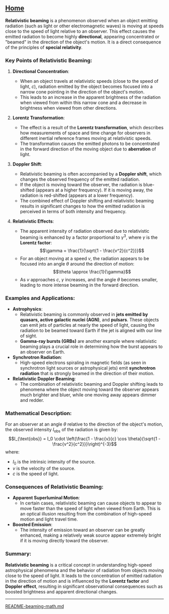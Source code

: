 [Home](https://t2m.io/VwvDcuw)
---

**Relativistic beaming** is a phenomenon observed when an object emitting radiation (such as light or other electromagnetic waves) is moving at speeds close to the speed of light relative to an observer. This effect causes the emitted radiation to become highly **directional**, appearing concentrated or "beamed" in the direction of the object's motion. It is a direct consequence of the principles of **special relativity**.

### Key Points of Relativistic Beaming:
1. **Directional Concentration**:
   - When an object travels at relativistic speeds (close to the speed of light, $c$), radiation emitted by the object becomes focused into a narrow cone pointing in the direction of the object's motion.
   - This leads to an increase in the apparent brightness of the radiation when viewed from within this narrow cone and a decrease in brightness when viewed from other directions.

2. **Lorentz Transformation**:
   - The effect is a result of the **Lorentz transformation**, which describes how measurements of space and time change for observers in different inertial reference frames moving at relativistic speeds.
   - The transformation causes the emitted photons to be concentrated in the forward direction of the moving object due to **aberration** of light.

3. **Doppler Shift**:
   - Relativistic beaming is often accompanied by a **Doppler shift**, which changes the observed frequency of the emitted radiation.
   - If the object is moving toward the observer, the radiation is blue-shifted (appears at a higher frequency). If it is moving away, the radiation is red-shifted (appears at a lower frequency).
   - The combined effect of Doppler shifting and relativistic beaming results in significant changes to how the emitted radiation is perceived in terms of both intensity and frequency.

4. **Relativistic Effects**:
   - The apparent intensity of radiation observed due to relativistic beaming is enhanced by a factor proportional to $\gamma^3$, where $\gamma$ is the **Lorentz factor**:
     $$\gamma = \frac{1}{\sqrt{1 - \frac{v^2}{c^2}}}$$
   - For an object moving at a speed $v$, the radiation appears to be focused into an angle $\theta$ around the direction of motion:
     $$\theta \approx \frac{1}{\gamma}$$
   - As $v$ approaches $c$, $\gamma$ increases, and the angle $\theta$ becomes smaller, leading to more intense beaming in the forward direction.

### Examples and Applications:
- **Astrophysics**:
  - Relativistic beaming is commonly observed in **jets emitted by quasars, active galactic nuclei (AGN)**, and **pulsars**. These objects can emit jets of particles at nearly the speed of light, causing the radiation to be beamed toward Earth if the jet is aligned with our line of sight.
  - **Gamma-ray bursts (GRBs)** are another example where relativistic beaming plays a crucial role in determining how the burst appears to an observer on Earth.
- **Synchrotron Radiation**:
  - High-speed electrons spiraling in magnetic fields (as seen in synchrotron light sources or astrophysical jets) emit **synchrotron radiation** that is strongly beamed in the direction of their motion.
- **Relativistic Doppler Beaming**:
  - The combination of relativistic beaming and Doppler shifting leads to phenomena where the object moving toward the observer appears much brighter and bluer, while one moving away appears dimmer and redder.

### Mathematical Description:
For an observer at an angle $\theta$ relative to the direction of the object's motion, the observed intensity $I_{\text{obs}}$ of the radiation is given by:
$$I_{\text{obs}} = I_0 \cdot \left(\frac{1 - \frac{v}{c} \cos \theta}{\sqrt{1 - \frac{v^2}{c^2}}}\right)^{-3}$$
where:
- $I_0$ is the intrinsic intensity of the source.
- $v$ is the velocity of the source.
- $c$ is the speed of light.

### Consequences of Relativistic Beaming:
- **Apparent Superluminal Motion**:
  - In certain cases, relativistic beaming can cause objects to appear to move faster than the speed of light when viewed from Earth. This is an optical illusion resulting from the combination of high-speed motion and light travel time.
- **Boosted Emission**:
  - The intensity of emission toward an observer can be greatly enhanced, making a relatively weak source appear extremely bright if it is moving directly toward the observer.

### Summary:
**Relativistic beaming** is a critical concept in understanding high-speed astrophysical phenomena and the behavior of radiation from objects moving close to the speed of light. It leads to the concentration of emitted radiation in the direction of motion and is influenced by the **Lorentz factor** and **Doppler effect**, resulting in significant observational consequences such as boosted brightness and apparent directional changes.


---

[README-beaming-math.md](https://t2m.io/jH1M7ks)
